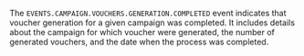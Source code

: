 The `EVENTS.CAMPAIGN.VOUCHERS.GENERATION.COMPLETED` event indicates that voucher generation for a given campaign was completed. It includes details about the campaign for which voucher were generated, the number of generated vouchers, and the date when the process was completed.